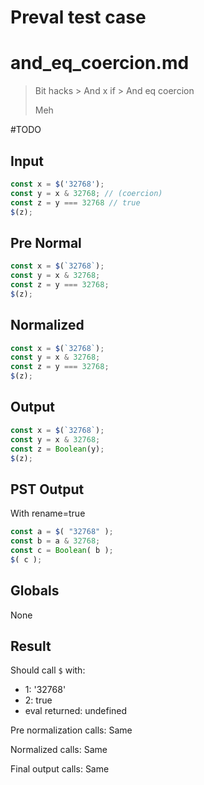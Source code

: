 # Preval test case

# and_eq_coercion.md

> Bit hacks > And x if > And eq coercion
>
> Meh

#TODO

## Input

`````js filename=intro
const x = $('32768');
const y = x & 32768; // (coercion)
const z = y === 32768 // true
$(z);
`````

## Pre Normal

`````js filename=intro
const x = $(`32768`);
const y = x & 32768;
const z = y === 32768;
$(z);
`````

## Normalized

`````js filename=intro
const x = $(`32768`);
const y = x & 32768;
const z = y === 32768;
$(z);
`````

## Output

`````js filename=intro
const x = $(`32768`);
const y = x & 32768;
const z = Boolean(y);
$(z);
`````

## PST Output

With rename=true

`````js filename=intro
const a = $( "32768" );
const b = a & 32768;
const c = Boolean( b );
$( c );
`````

## Globals

None

## Result

Should call `$` with:
 - 1: '32768'
 - 2: true
 - eval returned: undefined

Pre normalization calls: Same

Normalized calls: Same

Final output calls: Same

